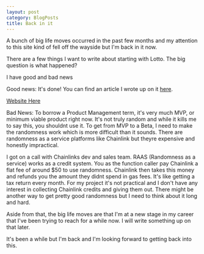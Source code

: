 ```yaml
---
layout: post
category: BlogPosts
title: Back in it
---
```


A bunch of big life moves occurred in the past few months and my attention to this site kind of fell off the wayside but I'm back in it now.

There are a few things I want to write about starting with Lotto. The big question is what happened?

I have good and bad news

Good news: It's done! You can find an article I wrote up on it [here](https://brianbigdelle.medium.com/the-ethereum-lottery-project-b7aa22587c77).

[Website Here](TheLottoProject.com)

Bad News: To borrow a Product Management term, it's very much MVP, or minimum viable product right now. It's not truly random and while it kills me to say this, you shouldnt use it. To get from MVP to a Beta, I need to make the randomness work which is more difficult than it sounds. There are randomness as a service platforms like Chainlink but theyre expensive and honestly impractical.

I got on a call with Chainlinks dev and sales team. RAAS (Randomness as a service) works as a credit system. You as the function caller pay Chainlink a flat fee of around $50 to use randomness. Chainlink then takes this money and refunds you the amount they didnt spend in gas fees. It's like getting a tax return every month. For my project it's not practical and I don't have any interest in collecting Chainlink credits and giving them out. There might be another way to get pretty good randomness but I need to think about it long and hard.

Aside from that, the big life moves are that I'm at a new stage in my career that I've been trying to reach for a while now. I will write something up on that later.

It's been a while but I'm back and I'm looking forward to getting back into this.